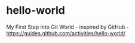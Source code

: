 # hello-world
My First Step into Git World - inspired by GitHub - https://guides.github.com/activities/hello-world/
